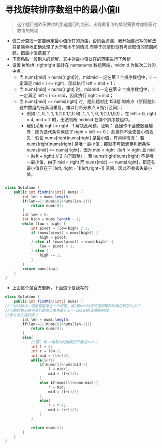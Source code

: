 # 寻找旋转排序数组中的最小值II

> 这个题目是昨天做过的那道题目的变形，出现重复值的情况需要考虑相等时数值的处理

* 做二分查找一定要确定最小值所在的范围，否则会遗漏，我开始自己写的解法只是简单地正确处理了大于和小于的情况 而等于的情形没有考虑取值的范围问题，把最小值遗漏了
* 下面粘贴一段别人的题解，其中对最小值处在的范围进行了解析
* 设置 leftleft, rightright 指针在 numsnums 数组两端，midmid 为每次二分的中点：
  * 当 nums[mid] > nums[right]时，midmid 一定在第 1 个排序数组中，ii 一定满足 mid < i <= right，因此执行 left = mid + 1；
  * 当 nums[mid] < nums[right] 时，midmid 一定在第 2 个排序数组中，ii 一定满足 left < i <= mid，因此执行 right = mid；
  * 当 nums[mid] == nums[right] 时，是此题对比 153题 的难点（原因是此题中数组的元素可重复，难以判断分界点 ii 指针区间）；
    * 例如 [1, 0, 1, 1, 1][1,0,1,1,1] 和 [1, 1, 1, 0, 1][1,1,1,0,1] ，在 left = 0, right = 4, mid = 2 时，无法判断 midmid 在哪个排序数组中。
    * 我们采用 right = right - 1 解决此问题，证明：
      此操作不会使数组越界：因为迭代条件保证了 right > left >= 0；
      此操作不会使最小值丢失：假设 nums[right]nums[right] 是最小值，有两种情况：
      若 nums[right]nums[right] 是唯一最小值：那就不可能满足判断条件 nums[mid] == nums[right]，因为 mid < right（left != right 且 mid = (left + right) // 2 向下取整）；
      若 nums[right]nums[right] 不是唯一最小值，由于 mid < right 而 nums[mid] == nums[right]，即还有最小值存在于 [left, right - 1][left,right−1] 区间，因此不会丢失最小值。

```java

class Solution {
    public int findMin(int[] nums) {
        int len = nums.length;
        if(len==1||nums[0]<nums[len-1]){
            return nums[0];
        }
        int low = 0;
        int high = nums.length - 1;
        while (low < high) {
            int pivot = (low+high) / 2;
            if (nums[pivot] < nums[high]) {
                high = pivot;
            } else if (nums[pivot] > nums[high]) {
                low = pivot + 1;
            } else {
                high -= 1;
            }
        }
        return nums[low];
    }
}

```

* 上面这个是官方题解，下面这个是我写的

```java
class Solution {
    public int findMin(int[] nums) {
//二分法解决，但是可能存在一个问题，当l和mid对应的值相等的时候应该怎么办？
//问题的核心在于我们的终止条件是什么——当mid和l相等的时候
//那么怎么逼近呢？
        int len = nums.length;
        if(len==1||nums[0]<nums[len-1]){
            return nums[0];
        }
        else{
            //若l 和 r相等的时候我们干脆让r=r-1
            int l = 0;
            int r = len-1;
            int mid = (l+r)/2;
            while(l<r){
                if(nums[l]<nums[mid]){
                    l = mid+1;
                    mid = (l+r)/2;
                }
                else if(nums[l]>nums[mid]){
                    r = mid;
                    mid = (l+r)/2;
                }
                else{
                    r = r-1;
                    mid = (r+l)/2;
                }
            }

            return nums[l];
        }
    }
}
```





